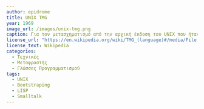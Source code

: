 ```yaml
---
author: epidrome
title: UNIX TMG 
year: 1969
image_url: /images/unix-tmg.png
caption: Για τον μετασχηματισμό από την αρχική έκδοση του UNIX που ήταν γραμμένη σε συμβολική γλώσσα μηχανής σε μια έκδοση που βασίζεται σε μια γλώσσα υψηλού επιπέδου όπως η B και η C, χρειάστηκε να δημιουργηθεί από την αρχή ένας μεταφραστής. Η διαδικασία δημιουργίας του μεταφραστή είναι σημαντική γιατί είναι μια δεξιότητα που επιτρέπει την δημιουργία μιας νέας γλώσσας, αφού η αρχική εκδοχή του μεταφραστή μπορεί να είναι πού απλή και να γραφεί απευθείας σε συμβολική γλώσσα μηχανής.
license_url: "https://en.wikipedia.org/wiki/TMG_(language)#/media/File:Brainfuck_to_C_translator_in_Unix_TMG.png" 
license_text: Wikipedia 
categories:
  - Τεχνικές 
  - Μεταφραστής
  - Γλώσσες Προγραμματισμού
tags:
  - UNIX
  - Bootstraping
  - LISP
  - Smalltalk
---
```

